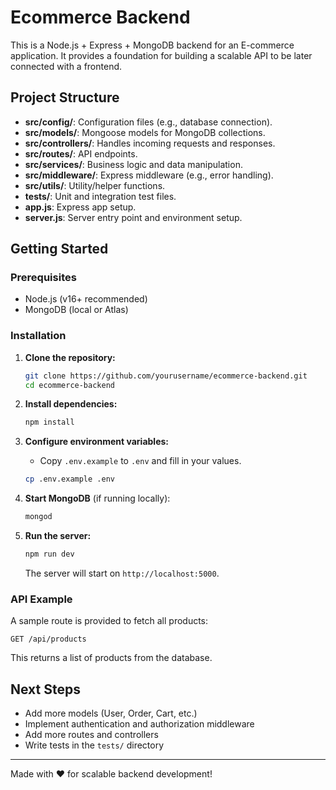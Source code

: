# Ecommerce Backend

This is a Node.js + Express + MongoDB backend for an E-commerce application. It provides a foundation for building a scalable API to be later connected with a frontend.

## Project Structure

- **src/config/**: Configuration files (e.g., database connection).
- **src/models/**: Mongoose models for MongoDB collections.
- **src/controllers/**: Handles incoming requests and responses.
- **src/routes/**: API endpoints.
- **src/services/**: Business logic and data manipulation.
- **src/middleware/**: Express middleware (e.g., error handling).
- **src/utils/**: Utility/helper functions.
- **tests/**: Unit and integration test files.
- **app.js**: Express app setup.
- **server.js**: Server entry point and environment setup.

## Getting Started

### Prerequisites

- Node.js (v16+ recommended)
- MongoDB (local or Atlas)

### Installation

1. **Clone the repository:**
   ```bash
   git clone https://github.com/yourusername/ecommerce-backend.git
   cd ecommerce-backend
   ```

2. **Install dependencies:**
   ```bash
   npm install
   ```

3. **Configure environment variables:**
   - Copy `.env.example` to `.env` and fill in your values.
   ```bash
   cp .env.example .env
   ```

4. **Start MongoDB** (if running locally):
   ```bash
   mongod
   ```

5. **Run the server:**
   ```bash
   npm run dev
   ```
   The server will start on `http://localhost:5000`.

### API Example

A sample route is provided to fetch all products:

```
GET /api/products
```

This returns a list of products from the database.

## Next Steps

- Add more models (User, Order, Cart, etc.)
- Implement authentication and authorization middleware
- Add more routes and controllers
- Write tests in the `tests/` directory

---

Made with ❤️ for scalable backend development!